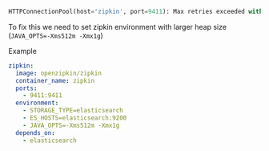 ``` python
HTTPConnectionPool(host='zipkin', port=9411): Max retries exceeded with url: /api/v2/spans (Caused by NewConnectionError('<urllib3.connection.HTTPConnection object at 0x7f0912fdbd60>: Failed to establish a new connection: [Errno 111] Connection refused'))
```

To fix this we need to set zipkin environment with larger heap size (`JAVA_OPTS=-Xms512m -Xmx1g`)

Example

``` yml
zipkin:
  image: openzipkin/zipkin
  container_name: zipkin
  ports:
    - 9411:9411
  environment:
    - STORAGE_TYPE=elasticsearch
    - ES_HOSTS=elasticsearch:9200
    - JAVA_OPTS=-Xms512m -Xmx1g
  depends_on:
    - elasticsearch
```
